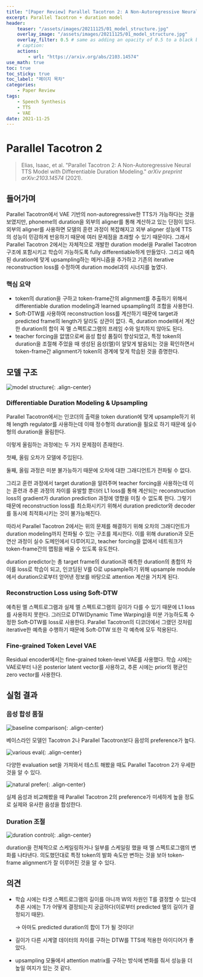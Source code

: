 ```yaml
---
title: "[Paper Review] Parallel Tacotron 2: A Non-Autoregressive Neural TTS Model with Differentiable Duration Modeling"
excerpt: Parallel Tacotron + duration model
header:
    teaser: "/assets/images/20211125/01_model_structure.jpg"
    overlay_image: "/assets/images/20211125/01_model_structure.jpg"
    overlay_filter: 0.5 # same as adding an opacity of 0.5 to a black background
    # caption: 
    actions:
        - url: "https://arxiv.org/abs/2103.14574"
use_math: true
toc: true
toc_sticky: true
toc_label: "페이지 목차"
categories: 
    - Paper Review
tags: 
    - Speech Synthesis
    - TTS
    - VAE
date: 2021-11-25
---
```


# Parallel Tacotron 2

> Elias, Isaac, et al. "Parallel Tacotron 2: A Non-Autoregressive Neural TTS Model with Differentiable Duration Modeling." *arXiv preprint arXiv:2103.14574* (2021).


## 들어가며

Parallel Tacotron에서 VAE 기반의 non-autoregressive한 TTS가 가능하다는 것을 보였지만, phoneme의 duration을 외부의 aligner를 통해 계산하고 있는 단점이 있다. 외부의 aligner를 사용하면 모델의 훈련 과정이 복잡해지고 외부 aligner 성능에 TTS의 성능이 민감하게 반응하기 때문에 여러 문제점을 초래할 수 있기 때문이다. 그래서 Parallel Tacotron 2에서는 자체적으로 개발한 duration model을 Parallel Tacotron 구조에 포함시키고 학습이 가능하도록 fully differentiable하게 만들었다. 그리고 예측된 duration에 맞게 upsampling하는 메커니즘을 추가하고 기존의 iterative reconstruction loss를 수정하여 duration model과의 시너지를 높였다.

### 핵심 요약

- token의 duration을 구하고 token-frame간의 alignment를 추출하기 위해서 differentiable duration modeling과 learned upsampling의 조합을 사용한다.
- Soft-DTW를 사용하여 reconstruction loss를 계산하기 때문에 target과 predicted frame의 length가 달라도 상관이 없다. 즉, duration model에서 계산한 duration의 합이 꼭 멜 스펙트로그램의 프레임 수와 일치하지 않아도 된다.
- teacher forcing을 없앰으로써 음성 합성 품질이 향상되었고, 특정 token의 duration을 조절해 주었을 때 생성된 음성(멜)이 알맞게 발음되는 것을 확인하면서 token-frame간 alignment가 token의 경계에 맞게 학습된 것을 증명한다.

## 모델 구조

![model structure](/assets/images/20211125/01_model_structure.jpg){: .align-center}  

### Differentiable Duration Modeling & Upsampling

Parallel Tacotron에서는 인코더의 출력을 token duration에 맞게 upsample하기 위해 length regulator를 사용하는데 이때 정수형의 duration을 필요로 하기 때문에 실수형의 duration을 올림한다. 

이렇게 올림하는 과정에는 두 가지 문제점이 존재한다.

첫째, 올림 오차가 모델에 주입된다.

둘째, 올림 과정은 미분 불가능하기 때문에 오차에 대한 그래디언트가 전파될 수 없다.

그리고 훈련 과정에서 target duration을 알려주며 teacher forcing을 사용하는데 이는 훈련과 추론 과정의 차이를 유발할 뿐더러 L1 loss를 통해 계산되는 reconstruction loss의 gradient가 duration prediction 과정에 영향을 미칠 수 없도록 한다. 그렇기 때문에 reconstruction loss를 최소화시키기 위해서 duration predictor와 decoder를 동시에 최적화시키는 것이 불가능해진다.

따라서 Parallel Tacotron 2에서는 위의 문제를 해결하기 위해 오차의 그래디언트가 duration modeling까지 전파될 수 있는 구조를 제시한다. 이를 위해 duration과 모든 연산 과정이 실수 도메인에서 다루어지고, teacher forcing을 없애서 네트워크가 token-frame간의 맵핑을 배울 수 있도록 유도한다. 

duration predictor는 총 target frame의 duration과 예측한 duration의 총합의 차이를 loss로 학습이 되고, 인코딩된 V를 O로 upsample하기 위해 upsample module에서 duration으로부터 얻어낸 정보를 바탕으로 attention 계산을 거치게 된다.

### Reconstruction Loss using Soft-DTW

예측된 멜 스펙트로그램과 실제 멜 스펙트로그램의 길이가 다를 수 있기 때문에 L1 loss를 사용하지 못한다. 그러므로 DTW(Dynamic Time Warping)을 미분 가능하도록 수정한 Soft-DTW를 loss로 사용한다. Parallel Tacotron의 디코더에서 그랬던 것처럼 iterative한 예측을 수행하기 때문에 Soft-DTW 또한 각 예측에 모두 적용된다.

### Fine-grained Token Level VAE

Residual encoder에서는 fine-grained token-level VAE를 사용했다. 학습 시에는 VAE로부터 나온 posterior latent vector를 사용하고, 추론 시에는 prior의 평균인 zero vector를 사용한다. 

## 실험 결과

### 음성 합성 품질

![baseline comparison](/assets/images/20211125/02_baseline_comparison.jpg){: .align-center}  

베이스라인 모델인 Tacotron 2나 Parallel Tacotron보다 음성의 preference가 높다. 

![various eval](/assets/images/20211125/03_various_eval.jpg){: .align-center}  

다양한 evaluation set을 가져와서 테스트 해봤을 때도 Parallel Tacotron 2가 우세한 것을 알 수 있다.

![natural prefer](/assets/images/20211125/04_natural_prefer.jpg){: .align-center}  

실제 음성과 비교해봤을 때 Parallel Tacotron 2의 preference가 미세하게 높을 정도로 실제와 유사한 음성을 합성한다.

### Duration 조절

![duration control](/assets/images/20211125/05_duration_control.jpg){: .align-center}  

duration을 전체적으로 스케일링하거나 일부를 스케일링 했을 때 멜 스펙트로그램의 변화를 나타낸다. 의도했던대로 특정 token의 발화 속도만 변하는 것을 보아 token-frame alignment가 잘 이루어진 것을 알 수 있다.

## 의견

- 학습 시에는 타겟 스펙트로그램의 길이를 아니까 W의 차원인 T를 결정할 수 있는데 추론 시에는 T가 어떻게 결정되는지 궁금하다(이로부터 predicted 멜의 길이가 결정되기 때문).
    
    → 아마도 predicted duration의 합이 T가 될 것이다!
    
- 길이가 다른 시계열 데이터의 차이를 구하는 DTW를 TTS에 적용한 아이디어가 좋았다.
- upsampling 모듈에서 attention matrix를 구하는 방식에 변화를 줘서 성능을 더 높일 여지가 있는 것 같다.